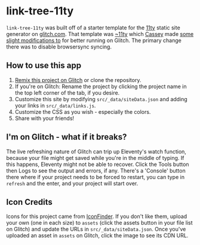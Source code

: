 # link-tree-11ty

`link-tree-11ty` was built off of a starter template for the [11ty](https://11ty.io) static site generator on [glitch.com](https://glitch.com). That template was [~11ty](https://glitch.com/~11ty) which [Cassey](https://glitch.com/@cassey) made [some slight modifications to](https://glitch.com/~11ty-simple) for better running on Glitch. The primary change there was to disable browsersync syncing. 

## How to use this app
1. [Remix this project on Glitch](https://glitch.com/~link-tree-11ty) or clone the repository.
2. If you're on Glitch: Rename the project by clicking the project name in the top left corner of the tab, if you desire.
3. Customize this site by modifying `src/_data/siteData.json` and adding your links in `src/_data/links.js`. 
4. Customize the CSS as you wish - especially the colors.
5. Share with your friends!


## I'm on Glitch - what if it breaks?
The live refreshing nature of Glitch can trip up Eleventy's watch function, because your file might get saved while you're in the middle of typing. If this happens, Eleventy might not be able to recover. Click the Tools button then Logs to see the output and errors, if any. There's a 'Console' button there where if your project needs to be forced to restart, you can type in `refresh` and the enter, and your project will start over.

## Icon Credits
Icons for this project came from [IconFinder](https://www.iconfinder.com/icons/3775424/chemical_links_connection_connections_link_scheme_molecule_network_web_icon_icon). If you don't like them, upload your own (one in each size) to `assets` (click the assets button in your file list on Glitch) and update the URLs in `src/_data/siteData.json`. Once you've uploaded an asset in `assets` on Glitch, click the image to see its CDN URL. 